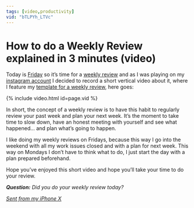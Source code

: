 ```yaml
---
tags: [video,productivity]
vid: "bTLPYh_LTVc"
---
```


# How to do a Weekly Review explained in 3 minutes (video)

Today is [Friday](https://sliwinski.com/tgif) so it’s time for a [weekly review](https://sliwinski.com/review) and as I was playing on my [instagram account](https://instagram.com/michaelsliwinski) I decided to record a short vertical video about it, where I feature my [template for a weekly review](https://nozbe.how/vynaO), here goes:

{% include video.html id=page.vid %}

<!--More-->

In short, the concept of a weekly review is to have this habit to regularly review your past week and plan your next week. It’s the moment to take time to slow down, have an honest meeting with yourself and see what happened... and plan what’s going to happen.

I like doing my weekly reviews on Fridays, because this way I go into the weekend with all my work issues closed and with a plan for next week. This way on Mondays I don’t have to think what to do, I just start the day with a plan prepared beforehand.

Hope you’ve enjoyed this short video and hope you’ll take your time to do your review.

***Question:*** *Did you do your weekly review today?*

[d]: http://db.tt/kD7Liux
[t]: https://twitter.com/MSliwinski
[p]: https://thepodcast.fm/
[n]: https://nozbe.com/
[r]: https://radex.io/
[i]: https://itunes.apple.com/podcast/the-podcast/id1012329770
[o]: https://ipadonly.com

[pm]: http://productivemag.com/
*[Sent from my iPhone X](https://sliwinski.com/iphonex)*